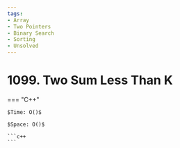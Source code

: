 ```yaml
---
tags:
- Array
- Two Pointers
- Binary Search
- Sorting
- Unsolved
---
```



# 1099. Two Sum Less Than K

=== "C++"

    $Time: O()$

    $Space: O()$

    ```c++
    ```